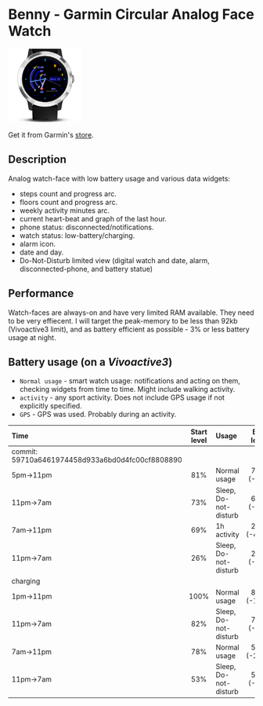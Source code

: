 # Benny - Garmin Circular Analog Face Watch 

<img src="screenshots/main.png" width="150px">

Get it from Garmin's [store](https://apps.garmin.com/en-US/apps/8588857b-4b29-4d07-b156-a255d6432e00).

## Description
Analog watch-face with low battery usage and various data widgets:

- steps count and progress arc.
- floors count and progress arc.
- weekly activity minutes arc. 
- current heart-beat and graph of the last hour.
- phone status: disconnected/notifications.
- watch status: low-battery/charging.
- alarm icon.
- date and day.
- Do-Not-Disturb limited view (digital watch and date, alarm, disconnected-phone, and battery statue)

## Performance
Watch-faces are always-on and have very limited RAM available. They need to be very effiecent.
I will target the peak-memory to be less than 92kb (Vivoactive3 limit), and as battery efficient as possible - 3% or less battery usage at night.

## Battery usage (on a _Vivoactive3_)

- `Normal usage` - smart watch usage: notifications and acting on them, checking widgets from time to time. Might include walking activity.
- `activity` - any sport activity. Does not include GPS usage if not explicitly specified.
- `GPS` - GPS was used. Probably during an activity.

| Time        | Start level | Usage                     | End level |
| :------     |    :---:    | :------                   |   :---:   |
| commit: 59710a6461974458d933a6bd0d4fc00cf8808890 |
| 5pm->11pm   | 81%         | Normal usage              | 73% (-8%) |
| 11pm->7am   | 73%         | Sleep, Do-not-disturb     | 69% (-4%) |
| 7am->11pm   | 69%         | 1h activity               | 26% (-43%)|
| 11pm->7am   | 26%         | Sleep, Do-not-disturb     | 20% (-6%) |
| charging |
| 1pm->11pm   | 100%        | Normal usage              | 82% (-18%)|
| 11pm->7am   | 82%         | Sleep, Do-not-disturb     | 78% (-4%) |
| 7am->11pm   | 78%         | Normal usage              | 53% (-25%)|
| 11pm->7am   | 53%         | Sleep, Do-not-disturb     | 50% (-3%) |
